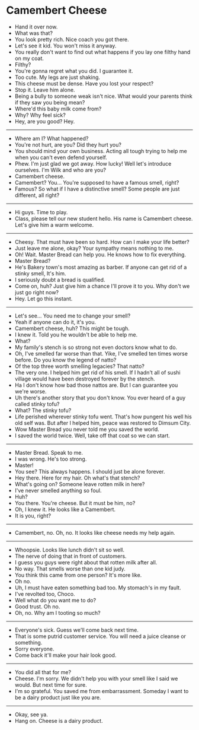 # Camembert Cheese

- Hand it over now.
- What was that?
- You look pretty rich. Nice coach you got there.
- Let's see it kid. You won't miss it anyway.
- You really don't want to find out what happens if you lay one filthy hand on my coat.
- Filthy?
- You're gonna regret what you did. I guarantee it.
- Too cute. My legs are just shaking.
- This cheese must be dense. Have you lost your respect?
- Stop it. Leave him alone.
- Being a bully to someone weak isn't nice. What would your parents think if they saw you being mean?
- Where'd this baby milk come from?
- Why? Why feel sick?
- Hey, are you good? Hey.
* * *
- Where am I? What happened?
- You're not hurt, are you? Did they hurt you?
- You should mind your own business. Acting all tough trying to help me when you can't even defend yourself.
- Phew. I'm just glad we got away. How lucky! Well let's introduce ourselves. I'm Wilk and who are you?
- Camembert cheese.
- Camembert? You... You're supposed to have a famous smell, right?
- Famous? So what if I have a distinctive smell? Some people are just different, all right?
* * *
- Hi guys. Time to play.
- Class, please tell our new student hello. His name is Camembert cheese. Let's give him a warm welcome.
* * *
- Cheesy. That must have been so hard. How can I make your life better?
- Just leave me alone, okay? Your sympathy means nothing to me.
- Oh! Wait. Master Bread can help you. He knows how to fix everything.
- Master Bread?
- He's Bakery town's most amazing as barber. If anyone can get rid of a stinky smell, It's him.
- I seriously doubt a bread is qualified.
- Come on, huh? Just give him a chance I'll prove it to you. Why don't we just go right now?
- Hey. Let go this instant.
* * *
- Let's see... You need me to change your smell?
- Yeah if anyone can do it, it's you.
- Camembert cheese, huh? This might be tough.
- I knew it. Told you he wouldn't be able to help me.
- What?
- My family's stench is so strong not even doctors know what to do.
- Oh, I've smelled far worse than that. Yike, I've smelled ten times worse before. Do you know the legend of natto?
- Of the top three worth smelling legacies? That natto?
- The very one. I helped him get rid of his smell. If I hadn't all of sushi village would have been destroyed forever by the stench.
- Ha I don't know how bad those nattos are. But I can guarantee you we're worse.
- Uh there's another story that you don't know. You ever heard of a guy called stinky tofu?
- What? The stinky tofu?
- Life perished wherever stinky tofu went. That's how pungent his well his old self was. But after I helped him, peace was restored to Dimsum City.
- Wow Master Bread you never told me you saved the world.
- I saved the world twice. Well, take off that coat so we can start.
* * *
- Master Bread. Speak to me.
- I was wrong. He's too strong.
- Master!
- You see? This always happens. I should just be alone forever.
- Hey there. Here for my hair. Oh what's that stench?
- What's going on? Someone leave rotten milk in here?
- I've never smelled anything so foul.
- Huh?
- You there. You're cheese. But it must be him, no?
- Oh, I knew it. He looks like a Camembert.
- It is you, right?
* * *
- Camembert, no. Oh, no. It looks like cheese needs my help again.
* * *
- Whoopsie. Looks like lunch didn't sit so well.
- The nerve of doing that in front of customers.
- I guess you guys were right about that rotten milk after all.
- No way. That smells worse than one kid judy.
- You think this came from one person? It's more like.
- Oh no.
- Uh, I must have eaten something bad too. My stomach's in my fault.
- I've revolted too, Choco.
- Well what do you want me to do?
- Good trust. Oh no.
- Oh, no. Why am I tooting so much?
* * *
- Everyone's sick. Guess we'll come back next time.
- That is some putrid customer service. You will need a juice cleanse or something.
- Sorry everyone.
- Come back it'll make your hair look good.
* * *
- You did all that for me?
- Cheese. I'm sorry. We didn't help you with your smell like I said we would. But next time for sure.
- I'm so grateful. You saved me from embarrassment. Someday I want to be a dairy product just like you are.
* * *
- Okay, see ya.
- Hang on. Cheese is a dairy product.
